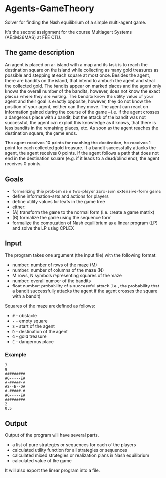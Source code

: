 # Agents-GameTheory

Solver for finding the Nash equilibrium of a simple multi-agent game.

It's the second assignment for the course Multiagent Systems (AE4M36MAS) at FEE CTU.

## The game description

An agent is placed on an island with a map and its task is to reach the destination square on the island while collecting as many gold
treasures as possible and stepping at each square at most once. Besides the agent, there are bandits on the island, that intend to ambush
the agent and steal the collected gold. The bandits appear on marked places and the agent only knows the overall number of the bandits,
however, does not know the exact places where they are waiting. The bandits know the utility value of your agent and their goal is exactly
opposite, however, they do not know the position of your agent, neither can they move. The agent can react on information gained during
the course of the game – i.e. if the agent crosses a dangerous place with a bandit, but the attack of the bandit was not successful,
the agent can exploit this knowledge as it knows, that there is less bandits in the remaining places, etc. As soon as the agent reaches
the destination square, the game ends.

The agent receives 10 points for reaching the destination, he receives 1 point for each collected gold treasure. If a bandit successfully
attacks the agent, the agent receives 0 points. If the agent follows a path that does not end in the destination square (e.g. if it
leads to a dead/blind end), the agent receives 0 points.

## Goals

* formalizing this problem as a two-player zero-sum extensive-form game
 * define information-sets and actions for players
 * define utility values for leafs in the game tree
* either:
 * (A) transform the game to the normal form (i.e. create a game matrix)
 * (B) formalize the game using the sequence form
* formalize the computation of Nash equilibrium as a linear program (LP) and solve the LP using CPLEX

## Input

The program takes one argument (the input file) with the following format:
* number: number of rows of the maze (M)
* number: number of columns of the maze (N)
* M rows, N symbols representing squares of the maze
* number: overall number of the bandits
* float number: probability of a successful attack (i.e., the probability that a bandit successfully attacks the agent if the agent crosses the square with a bandit)

Squares of the maze are defined as follows:
* ```#``` - obstacle
* ```-``` - empty square
* ```S``` - start of the agent
* ```D``` - destination of the agent
* ```G``` - gold treasure
* ```E``` - dangerous place

### Example
```
7
9
#########
#G-----E#
#-#####-#
#S--E--D#
#-#####-#
#G-----E#
#########
2
0.5
```

## Output

Output of the program will have several parts.
* a list of pure strategies or sequences for each of the players
* calculated utility function for all strategies or sequences
* calculated mixed strategies or realization plans in Nash equilibrium
* calculated value of the game

It will also export the linear program into a file.
